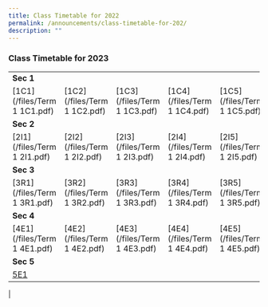 ```yaml
---
title: Class Timetable for 2022
permalink: /announcements/class-timetable-for-202/
description: ""
---
```

### **Class Timetable for 2023**

| | | | | | | | | 
|---|---|---|---|---|---|---|---|
| **Sec 1** |  |  |  |  |  |  |  |
| [1C1](/files/Term 1 1C1.pdf) | [1C2](/files/Term 1 1C2.pdf) | [1C3](/files/Term 1 1C3.pdf) | [1C4](/files/Term 1 1C4.pdf) | [1C5](/files/Term 1 1C5.pdf) | [1C6](/files/Term 1 1C6.pdf) | [1C7](/files/Term 1 1C7.pdf) | [1C8](/files/Term 1 1C8.pdf) |
| **Sec 2** |  |  |  |  |  |  |  |
| [2I1](/files/Term 1 2I1.pdf) | [2I2](/files/Term 1 2I2.pdf) | [2I3](/files/Term 1 2I3.pdf) | [2I4](/files/Term 1 2I4.pdf) | [2I5](/files/Term 1 2I5.pdf) | [2I6](/files/Term 1 2I6.pdf) | [2I7](/files/Term 1 2I7.pdf) | [2I8](/files/Term 1 2I8.pdf) |
| **Sec 3** |  |  |  |  |  |  |  |
| [3R1](/files/Term 1 3R1.pdf) | [3R2](/files/Term 1 3R2.pdf) | [3R3](/files/Term 1 3R3.pdf) | [3R4](/files/Term 1 3R4.pdf) | [3R5](/files/Term 1 3R5.pdf) | [3R6](/files/Term 1 3R6.pdf) | [3R7](/files/Term 1 3R7.pdf) | [3R8](/files/Term 1 3R8.pdf) |
| **Sec 4** |  |  |  |  |  |  |  |
| [4E1](/files/Term 1 4E1.pdf) | [4E2](/files/Term 1 4E2.pdf) | [4E3](/files/Term 1 4E3.pdf) | [4E4](/files/Term 1 4E4.pdf) | [4E5](/files/Term 1 4E5.pdf)| [4E6](/files/Term 1 4E6.pdf) | [4E7](/files/Term 1 4E7.pdf) | [4E8](/files/Term 1 4E8.pdf) |
| **Sec 5** |  |  |  |  |  |  |  |
| [5E1](/files/5N1.pdf) |
|